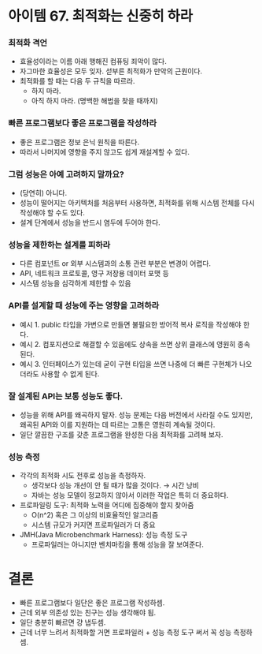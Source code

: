 # 아이템 67. 최적화는 신중히 하라

### 최적화 격언

- 효율성이라는 이름 아래 행해진 컴퓨팅 죄악이 많다.
- 자그마한 효율성은 모두 잊자. 섣부른 최적화가 만악의 근원이다.
- 최적화를 할 때는 다음 두 규칙을 따르라.
    - 하지 마라.
    - 아직 하지 마라. (명백한 해법을 찾을 때까지)

### 빠른 프로그램보다 좋은 프로그램을 작성하라

- 좋은 프로그램은 정보 은닉 원칙을 따른다.
- 따라서 나머지에 영향을 주지 않고도 쉽게 재설계할 수 있다.

### 그럼 성능은 아예 고려하지 말까요?

- (당연히) 아니다.
- 성능이 떨어지는 아키텍처를 처음부터 사용하면, 최적화를 위해 시스템 전체를 다시 작성해야 할 수도 있다.
- 설계 단계에서 성능을 반드시 염두에 두어야 한다.

### 성능을 제한하는 설계를 피하라

- 다른 컴포넌트 or 외부 시스템과의 소통 관련 부분은 변경이 어렵다.
- API, 네트워크 프로토콜, 영구 저장용 데이터 포맷 등
- 시스템 성능을 심각하게 제한할 수 있음

### API를 설계할 때 성능에 주는 영향을 고려하라

- 예시 1. public 타입을 가변으로 만들면 불필요한 방어적 복사 로직을 작성해야 한다.
- 예시 2. 컴포지션으로 해결할 수 있음에도 상속을 쓰면 상위 클래스에 영원히 종속된다.
- 예시 3. 인터페이스가 있는데 굳이 구현 타입을 쓰면 나중에 더 빠른 구현체가 나오더라도 사용할 수 없게 된다.

### 잘 설계된 API는 보통 성능도 좋다.

- 성능을 위해 API를 왜곡하지 말자. 성능 문제는 다음 버전에서 사라질 수도 있지만, 왜곡된 API와 이를 지원하는 데 따르는 고통은 영원히 계속될 것이다.
- 일단 깔끔한 구조를 갖춘 프로그램을 완성한 다음 최적화를 고려해 보자.

### 성능 측정

- 각각의 최적화 시도 전후로 성능을 측정하자.
    - 생각보다 성능 개선이 안 될 때가 많을 것이다. → 시간 낭비
    - 자바는 성능 모델이 정교하지 않아서 이러한 작업은 특히 더 중요하다.
- 프로파일링 도구: 최적화 노력을 어디에 집중해야 할지 찾아줌
    - O(n^2) 혹은 그 이상의 비효율적인 알고리즘
    - 시스템 규모가 커지면 프로파일러가 더 중요
- JMH(Java Microbenchmark Harness): 성능 측정 도구
    - 프로파일러는 아니지만 벤치마킹을 통해 성능을 잘 보여준다.

# 결론

- 빠른 프로그램보다 일단은 좋은 프로그램 작성하셈.
- 근데 외부 의존성 있는 친구는 성능 생각해야 됨.
- 일단 충분히 빠르면 걍 냅두셈.
- 근데 너무 느려서 최적화할 거면 프로파일러 + 성능 측정 도구 써서 꼭 성능 측정하셈.
